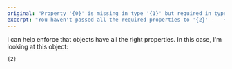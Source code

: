```yaml
---
original: "Property '{0}' is missing in type '{1}' but required in type '{2}'."
excerpt: "You haven't passed all the required properties to '{2}' -  '{1}' is missing the '{0}' property"
---
```


I can help enforce that objects have all the right properties. In this case, I'm looking at this object:

```
{2}
```
